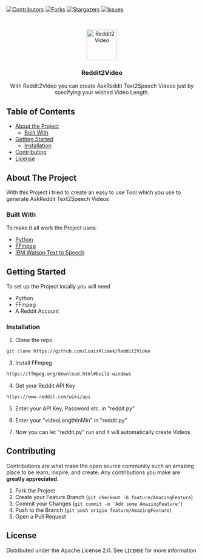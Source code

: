 [![Contributors][contributors-shield]][contributors-url]
[![Forks][forks-shield]][forks-url]
[![Stargazers][stars-shield]][stars-url]
[![Issues][issues-shield]][issues-url]

<!-- PROJECT LOGO -->
<br />
<p align="center">
  <a href="https://github.com/LouisKlimek/Reddit2Video">
    <img src="images/logo.png" alt="Reddit2Video" width="80" height="80">
  </a>

  <h3 align="center">Reddit2Video</h3>

  <p align="center">
    With Reddit2Video you can create AskReddit Text2Speech Videos just by specifying your wished Video Length.
    <br />
  </p>
</p>



<!-- TABLE OF CONTENTS -->
## Table of Contents

* [About the Project](#about-the-project)
  * [Built With](#built-with)
* [Getting Started](#getting-started)
  * [Installation](#installation)
* [Contributing](#contributing)
* [License](#license)



<!-- ABOUT THE PROJECT -->
## About The Project

With this Project i tried to create an easy to use Tool which you use to generate AskReddit Text2Speech Videos

### Built With
To make it all work the Project uses:
* [Python](https://www.python.org/)
* [FFmpeg](https://ffmpeg.org/)
* [IBM Watson Text to Speech](https://www.ibm.com/cloud/watson-text-to-speech)


<!-- GETTING STARTED -->
## Getting Started

To set up the Project locally you will need
* Python
* FFmpeg
* A Reddit Account


### Installation

1. Clone the repo
```sh
git clone https://github.com/LouisKlimek/Reddit2Video
```
3. Install FFmpeg
```sh
https://ffmpeg.org/download.html#build-windows
```

4. Get your Reddit API Key
```sh
https://www.reddit.com/wiki/api
```

5. Enter your API Key, Password etc. in "reddit.py"

6. Enter your "videoLengthInMin" in "reddit.py"

7. Now you can let "reddit.py" run and it will automatically create Videos


<!-- CONTRIBUTING -->
## Contributing

Contributions are what make the open source community such an amazing place to be learn, inspire, and create. Any contributions you make are **greatly appreciated**.

1. Fork the Project
2. Create your Feature Branch (`git checkout -b feature/AmazingFeature`)
3. Commit your Changes (`git commit -m 'Add some AmazingFeature'`)
4. Push to the Branch (`git push origin feature/AmazingFeature`)
5. Open a Pull Request



<!-- LICENSE -->
## License

Distributed under the Apache License 2.0. See `LICENSE` for more information



<!-- MARKDOWN LINKS & IMAGES -->
<!-- https://www.markdownguide.org/basic-syntax/#reference-style-links -->
[contributors-shield]: https://img.shields.io/github/contributors/othneildrew/Best-README-Template.svg?style=flat-square
[contributors-url]: https://github.com/othneildrew/Best-README-Template/graphs/contributors
[forks-shield]: https://img.shields.io/github/forks/othneildrew/Best-README-Template.svg?style=flat-square
[forks-url]: https://github.com/othneildrew/Best-README-Template/network/members
[stars-shield]: https://img.shields.io/github/stars/othneildrew/Best-README-Template.svg?style=flat-square
[stars-url]: https://github.com/othneildrew/Best-README-Template/stargazers
[issues-shield]: https://img.shields.io/github/issues/othneildrew/Best-README-Template.svg?style=flat-square
[issues-url]: https://github.com/othneildrew/Best-README-Template/issues
[license-shield]: https://img.shields.io/github/license/othneildrew/Best-README-Template.svg?style=flat-square
[license-url]: https://github.com/othneildrew/Best-README-Template/blob/master/LICENSE.txt
[linkedin-shield]: https://img.shields.io/badge/-LinkedIn-black.svg?style=flat-square&logo=linkedin&colorB=555
[linkedin-url]: https://linkedin.com/in/othneildrew
[product-screenshot]: images/screenshot.png
